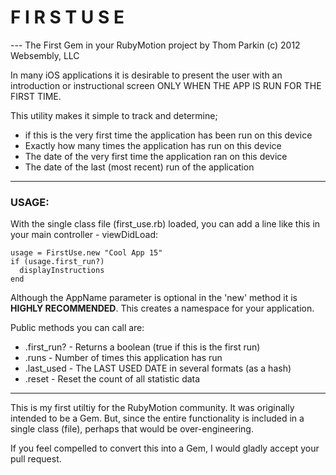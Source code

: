 #  F I R S T   U S E
---   The First Gem in your RubyMotion project
                            by Thom Parkin (c) 2012 Websembly, LLC

In many iOS applications it is desirable to present the user with an introduction or instructional screen ONLY WHEN THE APP IS RUN FOR THE FIRST TIME.
  
This utility makes it simple to track and determine;
   * if this is the very first time the application has been run on this device
   * Exactly how many times the application has run on this device
   * The date of the very first time the application ran on this device
   * The date of the last (most recent) run of the application
* * *

###  USAGE:
  With the single class file (first_use.rb) loaded, you can add a line like this in your main controller - viewDidLoad:
  
    usage = FirstUse.new "Cool App 15"
    if (usage.first_run?)
      displayInstructions
    end


 Although the AppName parameter is optional in the 'new' method it is __HIGHLY RECOMMENDED__.  This creates a namespace for your application.
  
 Public methods you can call are:
  * .first_run? - Returns a boolean (true if this is the first run)
  * .runs       - Number of times this application has run
  * .last_used  - The LAST USED DATE in several formats (as a hash)
  * .reset      - Reset the count of all statistic data

* * *

This is my first utiltiy for the RubyMotion community.  It was originally intended to be a Gem.
But, since the entire functionality is included in a single class (file), perhaps that would be over-engineering.

If you feel compelled to convert this into a Gem, I would gladly accept your pull request.